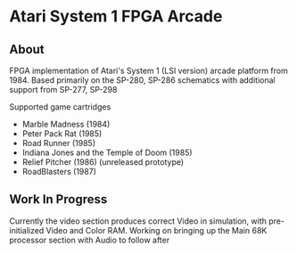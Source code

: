 # Atari System 1 FPGA Arcade

## About
FPGA implementation of Atari's System 1 (LSI version) arcade platform from 1984.
Based primarily on the SP-280, SP-286 schematics with additional support from SP-277, SP-298  

Supported game cartridges
* Marble Madness (1984)
* Peter Pack Rat (1985)
* Road Runner (1985)
* Indiana Jones and the Temple of Doom (1985)
* Relief Pitcher (1986) (unreleased prototype)
* RoadBlasters (1987)

## Work In Progress
Currently the video section produces correct Video in simulation, with pre-initialized Video and Color RAM. Working on bringing up the Main 68K processor section with Audio to follow after  
